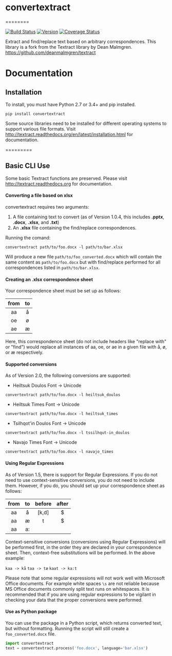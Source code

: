 # convertextract
========

[![Build Status](https://travis-ci.org/roedoejet/textract.svg?branch=master)](https://travis-ci.org/roedoejet/textract)
[![Version](https://img.shields.io/pypi/v/convertextract.svg)](https://warehouse.python.org/project/convertextract/)
[![Coverage Status](https://coveralls.io/repos/github/roedoejet/textract/badge.svg?branch=master)](https://coveralls.io/github/roedoejet/textract?branch=master)


Extract and find/replace text based on arbitrary correspondences. This library is a fork from the Textract library by Dean Malmgren. https://github.com/deanmalmgren/textract

# Documentation

## Installation
To install, you must have Python 2.7 or 3.4+ and pip installed.
```{r, engine='python', count_lines}
pip install convertextract
```
Some source libraries need to be installed for different operating systems to support various file formats. Visit <http://textract.readthedocs.org/en/latest/installation.html> for documentation.

=========

## Basic CLI Use

Some basic Textract functions are preserved. Please visit <http://textract.readthedocs.org> for documentation.

#### Converting a file based on xlsx
convertextract requires two arguments:

1. A file containing text to convert (as of Version 1.0.4, this includes **.pptx**, **.docx**, **.xlsx**, and **.txt**)
2. An **.xlsx** file containing the find/replace correspondences.

Running the comand:
```{r, engine='python', count_lines}
convertextract path/to/foo.docx -l path/to/bar.xlsx
```
Will produce a new file `path/to/foo_converted.docx` which will contain the same content as `path/to/foo.docx` but with find/replace performed for all correspondences listed in `path/to/bar.xlsx`.

#### Creating an .xlsx correspondence sheet
Your correspondence sheet must be set up as follows:

|    from   |  to           |
|:-:|:-:|
| aa| å| 
| oe| ø|
| ae| æ|

Here, this correspondence sheet (do not include headers like "replace with" or "find") would replace all instances of aa, oe, or ae in a given file with å, ø, or æ respectively.

#### Supported conversions

As of Version 2.0, the following conversions are supported:

* Heiltsuk Doulos Font -> Unicode
```{r, engine='python', count_lines}
convertextract path/to/foo.docx -l heiltsuk_doulos
```

* Heiltsuk Times Font -> Unicode
```{r, engine='python', count_lines}
convertextract path/to/foo.docx -l heiltsuk_times
```

* Tsilhqot'in Doulos Font -> Unicode
```{r, engine='python', count_lines}
convertextract path/to/foo.docx -l tssilhqut-in_doulos
```

* Navajo Times Font -> Unicode
```{r, engine='python', count_lines}
convertextract path/to/foo.docx -l navajo_times
```

#### Using Regular Expressions

As of Version 1.5, there is support for Regular Expressions. If you do not need to use context-sensitive conversions, you do not need to include them. However, if you do, you should set up your correspondence sheet as follows:

|    from   |  to  |  before | after |
|:-:|:-:|:-:|:-:|
| aa| å|[k,d]|$| 
| aa| æ|t|$|
| aa| a:|||

Context-sensitive conversions (conversions using Regular Expressions) will be performed first, in the order they are declared in your correspondence sheet. Then, context-free substitutions will be performed. In the above example: 

`kaa -> kå`
`taa -> tæ`
`kaat -> ka:t`

Please note that some regular expressions will not work well with Microsoft Office documents. For example white spaces `\s` are not reliable because MS Office documents commonly split text runs on whitespaces. It is recommended that if you are using regular expressions to be vigilant in checking your data that the proper conversions were performed. 

#### Use as Python package
You can use the package in a Python script, which returns converted text, but without formatting. Running the script will still create a `foo_converted.docx` file.
```python
import convertextract
text = convertextract.process('foo.docx', language='bar.xlsx')
```
